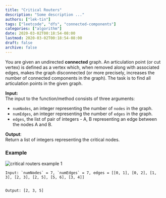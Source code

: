 ```yaml
---
title: "Critical Routers"
description: "Some description ..."
authors: ["lek-tin"]
tags: ["leetcode", "dfs", "connected-components"]
categories: ["algorithm"]
date: 2020-03-02T00:18:54-08:00
lastmod: 2020-03-02T00:18:54-08:00
draft: false
archive: false
---
```

You are given an undirected **connected** graph. An articulation point (or cut vertex) is defined as a vertex which, when removed along with associated edges, makes the graph disconnected (or more precisely, increases the number of connected components in the graph). The task is to find all articulation points in the given graph.

**Input:**  
The input to the function/method consists of three arguments:  

- `numNodes`, an integer representing the number of `nodes` in the graph.
- `numEdges`, an integer representing the number of `edges` in the graph.
- `edges`, the list of pair of integers - A, B representing an edge between the nodes A and B.

**Output**:  
Return a list of integers representing the critical nodes.  

### Example

![critical routers example 1](/img/post/critical-routers-example-1.png)

```
Input: `numNodes` = 7, `numEdges` = 7, edges = [[0, 1], [0, 2], [1, 3], [2, 3], [2, 5], [5, 6], [3, 4]]


Output: [2, 3, 5]
```